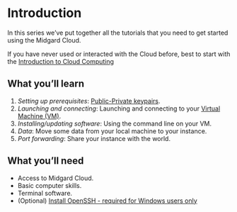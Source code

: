 # Introduction

 In this series we’ve put together all the tutorials that you need to get started using the Midgard Cloud.

If you have never used or interacted with the Cloud before, best to start with the [Introduction to Cloud Computing](../intro-to-cloud.md)

## What you’ll learn

1. _Setting up prerequisites_: [Public-Private keypairs](01-keypairs.md).
2. _Launching and connecting_: Launching and connecting to your [Virtual Machine (VM)](02-launching-vms.md).
3. _Installing/updating software_: Using the command line on your VM.
4. _Data_: Move some data from your local machine to your instance.
6. _Port forwarding_: Share your instance with the world.
<!-- 5. _Changing instances_: Rebooting, Resizing, Rebuilding and Deleting. -->

## What you’ll need

- Access to Midgard Cloud.
- Basic computer skills.
- Terminal software.
- (Optional) [Install OpenSSH - required for Windows users only](https://docs.microsoft.com/en-us/windows-server/administration/openssh/openssh_install_firstuse)

